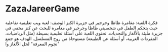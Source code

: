 # ZazaJareerGame
فكرة اللعبة: مغامرة ظاظا وجرجير في جزيرة الكنز الوصف: لعبة ويب تعليمية تفاعلية حيث يتحكم الطفل في شخصيتي ظاظا وجرجير في مغامرة للبحث عن كنز مخفي في جزيرة مليئة بالألغاز والتحديات. تحتوي اللعبة على أسئلة تعليمية بسيطة (مثل الرياضيات، المفردات العربية، أو أسئلة عن الطبيعة) مستوحاة من روح المسلسل. الهدف هو جمع "نجوم المعرفة" لحل الألغاز وا
